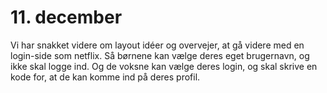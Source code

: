 # 11. december

Vi har snakket videre om layout idéer og overvejer, at gå videre med en login-side som netflix. Så børnene kan vælge deres eget brugernavn, og ikke skal logge ind. Og de voksne kan vælge deres login, og skal skrive en kode for, at de kan komme ind på deres profil.
